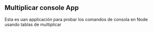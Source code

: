 
## Multiplicar console App

Esta es uan applicación para probar los comandos de consola en Node
usando tablas de multiplicar